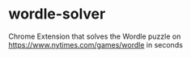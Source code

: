 # wordle-solver
Chrome Extension that solves the Wordle puzzle on https://www.nytimes.com/games/wordle in seconds
